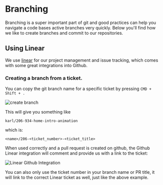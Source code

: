 # Branching

Branching is a super important part of git and good practices can help you navigate a code bases active branches very quickly. Below you'll find how we like to create branches and commit to our repositories.

## Using Linear

We use [linear](https://linear.app/) for our project management and issue tracking, which comes with some great integrations into Github.

### Creating a branch from a ticket.

You can copy the git branch name for a specific ticket by pressing `CMD + Shift + .`

![create branch](/git-branching-1.png)

This will give you something like

`karl/206-934-home-intro-animation`

which is:

`<name>/206-<ticket_number>-<ticket_title>`

When used correctly and a pull request is created on github, the Github Linear integration will comment and provide us with a link to the ticket:

![Linear Github Integration](/git-branching-2.png)

You can also only use the ticket number in your branch name or PR title, it will link to the correct Linear ticket as well, just like the above example.

